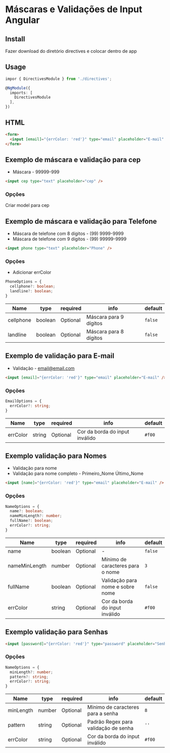 # Máscaras e Validações de Input Angular

## Install

Fazer download do diretório directives e colocar dentro de app

## Usage

```ts
impor { DirectivesModule } from './directives';

@NgModule({
  imports: [
    DirectivesModule
  ],
})
```

## HTML

```html
<form>
  <input [email]="{errColor: 'red'}" type="email" placeholder="E-mail" />
</form>
```

## Exemplo de máscara e validação para cep

- Máscara - 99999-999

```html
<input cep type="text" placeholder="cep" />
```

### Opções

Criar model para cep

## Exemplo de máscara e validação para Telefone

- Máscara de telefone com 8 dígitos - (99) 9999-9999
- Máscara de telefone com 9 dígitos - (99) 99999-9999

```html
<input phone type="text" placeholder="Phone" />
```

### Opções

- Adicionar errColor

```ts
PhoneOptions = {
  cellphone?: boolean;
  landline?: boolean;
}
```

| Name      | type    | required | info                   | default |
| --------- | ------- | -------- | ---------------------- | ------- |
| cellphone | boolean | Optional | Máscara para 9 dígitos | `false` |
| landline  | boolean | Optional | Máscara para 8 dígitos | `false` |

## Exemplo de validação para E-mail

- Validação - email@email.com

```html
<input [email]="{errColor: 'red'}" type="email" placeholder="E-mail" />
```

### Opções

```ts
EmailOptions = {
  errColor?: string;
}
```

| Name     | type   | required | info                           | default |
| -------- | ------ | -------- | ------------------------------ | ------- |
| errColor | string | Optional | Cor da borda do input inválido | `#f00`  |

## Exemplo validação para Nomes

- Validação para nome
- Validação para nome completo - Primeiro_Nome Último_Nome

```html
<input [name]="{errColor: 'red'}" type="email" placeholder="E-mail" />
```

### Opções

```ts
NameOptions = {
  name?: boolean;
  nameMinLength?: number;
  fullName?: boolean;
  errColor?: string;
}
```

| Name          | type    | required | info                             | default |
| ------------- | ------- | -------- | -------------------------------- | ------- |
| name          | boolean | Optional | -                                | `false` |
| nameMinLength | number  | Optional | Mínimo de caracteres para o nome | `3`     |
| fullName      | boolean | Optional | Validação para nome e sobre nome | `false` |
| errColor      | string  | Optional | Cor da borda do input inválido   | `#f00`  |

## Exemplo validação para Senhas

```html
<input [password]="{errColor: 'red'}" type="password" placeholder="Senha" />
```

### Opções

```ts
NameOptions = {
  minLength?: number;
  pattern?: string;
  errColor?: string;
}
```

| Name      | type   | required | info                                 | default |
| --------- | ------ | -------- | ------------------------------------ | ------- |
| minLength | number | Optional | Mínimo de caracteres para a senha    | `8`     |
| pattern   | string | Optional | Padrão Regex para validação de senha | `''`    |
| errColor  | string | Optional | Cor da borda do input inválido       | `#f00`  |
